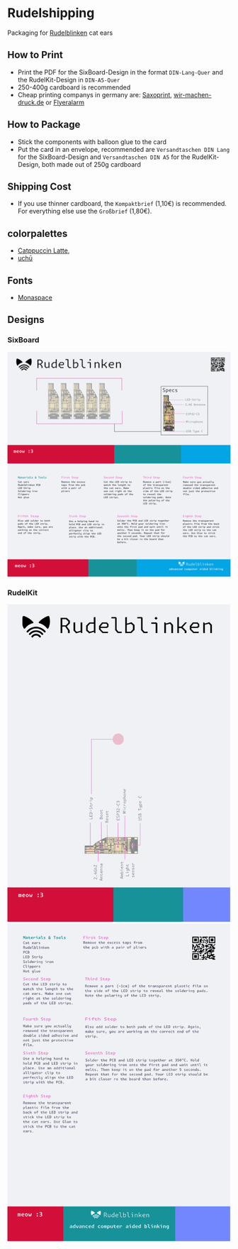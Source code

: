 # Rudelshipping
Packaging for [Rudelblinken](https://github.com/zebreus/rudelblinken-rs) cat ears

## How to Print
* Print the PDF for the SixBoard-Design in the format `DIN-Lang-Quer` and the RudelKit-Design in `DIN-A5-Quer`
* 250-400g cardboard is recommended  
* Cheap printing companys in germany are: [Saxoprint](https://www.saxoprint.de), [wir-machen-druck.de](https://www.wir-machen-druck.de) or [Flyeralarm](https://www.flyeralarm.com)

## How to Package
* Stick the components with balloon glue to the card
* Put the card in an envelope, recommended are `Versandtaschen DIN Lang` for the SixBoard-Design and `Versandtaschen DIN A5` for the RudelKit-Design, both made out of 250g cardboard

## Shipping Cost
* If you use thinner cardboard, the `Kompaktbrief` (1,10€) is recommended. For everything else use the `Großbrief` (1,80€).

## colorpalettes
* [Catppuccin Latte](https://catppuccin.com/palette/), 
* [uchū](https://uchu.style/)

## Fonts
* [Monaspace](https://monaspace.githubnext.com/)

## Designs
### SixBoard
![SixBoard Front](SixBoard/Front.svg)
![SixBoard Back](SixBoard/Back.svg)

### RudelKit
![RudelKit Front](RudelKit/Front.svg)
![RudelKit Back](RudelKit/Back.svg)
